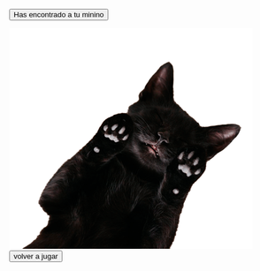 <html>
<head>
<link rel="stylesheet" href="css/estilo examen.css">
</head>
<body>
  <audio id="ronroneo" >
    <source src="audio/prrr.mp3" type="audio/mpeg">
  </audio>


  <button id="prrr" onclick="feliz()">Has encontrado a tu minino</button>

<img id= "i13" src="img/gato_feliz.png" >
<button id="volver" onclick="inicio()">volver a jugar</button>
          <script>

  document.getElementById("volver").addEventListener("click", inicio);


  function inicio() {
            window.location.href = "file:///C:/Users/hp/OneDrive/Desktop/programacion%20creativa/html/Examen/Inicio.html";
          }

  document.getElementById("prrr").addEventListener("click", feliz);

  function feliz() {
            var img = document.getElementById("prrr");
            img.style.display = "block";
          }
          var x = document.getElementById("ronroneo");

  function feliz() {
            x.play();
          }

  </script>

</body>
</html>
